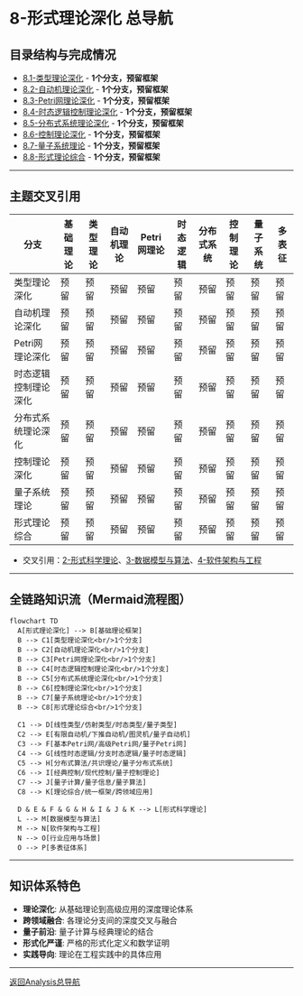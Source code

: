 # 8-形式理论深化 总导航

## 目录结构与完成情况
- [8.1-类型理论深化](8.1-类型理论深化/README.md) - **1个分支，预留框架**
- [8.2-自动机理论深化](8.2-自动机理论深化/README.md) - **1个分支，预留框架**
- [8.3-Petri网理论深化](8.3-Petri网理论深化/README.md) - **1个分支，预留框架**
- [8.4-时态逻辑控制理论深化](8.4-时态逻辑控制理论深化/README.md) - **1个分支，预留框架**
- [8.5-分布式系统理论深化](8.5-分布式系统理论深化/README.md) - **1个分支，预留框架**
- [8.6-控制理论深化](8.6-控制理论深化/README.md) - **1个分支，预留框架**
- [8.7-量子系统理论](8.7-量子系统理论/README.md) - **1个分支，预留框架**
- [8.8-形式理论综合](8.8-形式理论综合/README.md) - **1个分支，预留框架**

---

## 主题交叉引用
| 分支      | 基础理论 | 类型理论 | 自动机理论 | Petri网理论 | 时态逻辑 | 分布式系统 | 控制理论 | 量子系统 | 多表征 |
|-----------|----------|----------|------------|-------------|----------|------------|----------|----------|--------|
| 类型理论深化| 预留     | 预留     | 预留       | 预留        | 预留     | 预留       | 预留     | 预留     | 预留   |
| 自动机理论深化| 预留   | 预留     | 预留       | 预留        | 预留     | 预留       | 预留     | 预留     | 预留   |
| Petri网理论深化| 预留  | 预留     | 预留       | 预留        | 预留     | 预留       | 预留     | 预留     | 预留   |
| 时态逻辑控制理论深化| 预留 | 预留     | 预留       | 预留        | 预留     | 预留       | 预留     | 预留     | 预留   |
| 分布式系统理论深化| 预留 | 预留     | 预留       | 预留        | 预留     | 预留       | 预留     | 预留     | 预留   |
| 控制理论深化| 预留     | 预留     | 预留       | 预留        | 预留     | 预留       | 预留     | 预留     | 预留   |
| 量子系统理论| 预留     | 预留     | 预留       | 预留        | 预留     | 预留       | 预留     | 预留     | 预留   |
| 形式理论综合| 预留     | 预留     | 预留       | 预留        | 预留     | 预留       | 预留     | 预留     | 预留   |

- 交叉引用：[2-形式科学理论](../2-形式科学理论/README.md)、[3-数据模型与算法](../3-数据模型与算法/README.md)、[4-软件架构与工程](../4-软件架构与工程/README.md)

---

## 全链路知识流（Mermaid流程图）
```mermaid
flowchart TD
  A[形式理论深化] --> B[基础理论框架]
  B --> C1[类型理论深化<br/>1个分支]
  B --> C2[自动机理论深化<br/>1个分支]
  B --> C3[Petri网理论深化<br/>1个分支]
  B --> C4[时态逻辑控制理论深化<br/>1个分支]
  B --> C5[分布式系统理论深化<br/>1个分支]
  B --> C6[控制理论深化<br/>1个分支]
  B --> C7[量子系统理论<br/>1个分支]
  B --> C8[形式理论综合<br/>1个分支]
  
  C1 --> D[线性类型/仿射类型/时态类型/量子类型]
  C2 --> E[有限自动机/下推自动机/图灵机/量子自动机]
  C3 --> F[基本Petri网/高级Petri网/量子Petri网]
  C4 --> G[线性时态逻辑/分支时态逻辑/量子时态逻辑]
  C5 --> H[分布式算法/共识理论/量子分布式系统]
  C6 --> I[经典控制/现代控制/量子控制理论]
  C7 --> J[量子计算/量子信息/量子算法]
  C8 --> K[理论综合/统一框架/跨领域应用]
  
  D & E & F & G & H & I & J & K --> L[形式科学理论]
  L --> M[数据模型与算法]
  M --> N[软件架构与工程]
  N --> O[行业应用与场景]
  O --> P[多表征体系]
```

---

## 知识体系特色
- **理论深化**: 从基础理论到高级应用的深度理论体系
- **跨领域融合**: 各理论分支间的深度交叉与融合
- **量子前沿**: 量子计算与经典理论的结合
- **形式化严谨**: 严格的形式化定义和数学证明
- **实践导向**: 理论在工程实践中的具体应用

---

[返回Analysis总导航](../README.md) 